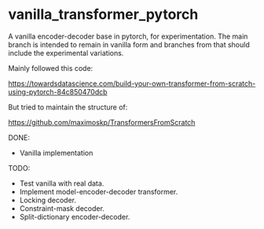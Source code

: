 # vanilla_transformer_pytorch
A vanilla encoder-decoder base in pytorch, for experimentation. The main branch is intended to remain in vanilla form and branches from that should include the experimental variations.

Mainly followed this code:

https://towardsdatascience.com/build-your-own-transformer-from-scratch-using-pytorch-84c850470dcb

But tried to maintain the structure of:

https://github.com/maximoskp/TransformersFromScratch

DONE:
- Vanilla implementation

TODO:
- Test vanilla with real data.
- Implement model-encoder-decoder transformer.
- Locking decoder.
- Constraint-mask decoder.
- Split-dictionary encoder-decoder. 